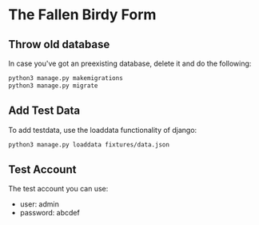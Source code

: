 # The Fallen Birdy Form

## Throw old database
In case you've got an preexisting database, delete it and do the following:

```bash
python3 manage.py makemigrations
python3 manage.py migrate
```

## Add Test Data
To add testdata, use the loaddata functionality of django:

```bash
python3 manage.py loaddata fixtures/data.json
```

## Test Account
The test account you can use:

- user: admin
- password: abcdef

